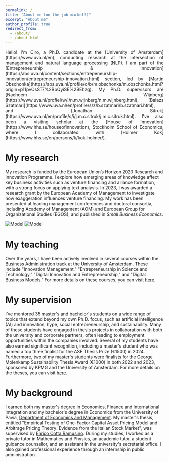 ```yaml
---
permalink: /
title: "About me (on the job market!)"
excerpt: "About me"
author_profile: true
redirect_from: 
  - /about/
  - /about.html
---
```

<p style="text-align:justify;"> Hello! I'm Ciro, a Ph.D. candidate at the [University of Amsterdam](https://www.uva.nl/en), conducting research at the intersection of management and natural language processing (NLP). I am part of the [Entrepreneurship & Innovation](https://abs.uva.nl/content/sections/entrepeneurship-innovation/entrepreneurship-innovation.html) section, led by [Martin Obschonka](https://abs.uva.nl/profile/o/b/m.obschonka/m.obschonka.html?origin=p11pvOsST7%2BpQyiSE%2BEhzg). My Ph.D. supervisors are [Nachoem Wijnberg](https://www.uva.nl/profiel/w/i/n.m.wijnberg/n.m.wijnberg.html), [Balazs Szatmari](https://www.uva.nl/en/profile/s/z/b.szatmari/b.szatmari.html), and [Jonathan Sitruk](https://www.uva.nl/en/profile/s/i/j.m.c.sitruk/j.m.c.sitruk.html). I've also been a visiting scholar at the [House of Innovation](https://www.hhs.se/houseofinnovation), Stockholm School of Economics, where I collaborated with [Holmer Kok](https://www.hhs.se/en/persons/k/kok-holmer/).</p>

My research
======
My research is funded by the European Union’s Horizon 2020 Research and Innovation Programme. I explore how emerging areas of knowledge affect key business activities such as venture financing and alliance formation, with a strong focus on applying text analysis. In 2023, I was awarded a research grant by the European Academy of Management to investigate how exaggeration influences venture financing. My work has been presented at leading management conferences and doctoral consortia, including Academy of Management (AOM) and European Group for Organizational Studies (EGOS), and published in <em>Small Business Economics</em>.

![Model](https://cirodonaldesposito.github.io/images/uva.jpg)
![Model](https://cirodonaldesposito.github.io/images/organovir.jpg)

My teaching
======
Over the years, I have been actively involved in several courses within the Business Administration track at the University of Amsterdam. These include "Innovation Management," "Entrepreneurship in Science and Technology," "Digital Innovation and Entrepreneurship," and "Digital Business Models." For more details on these courses, you can visit [here](https://cirodonaldesposito.github.io/teaching/).

My supervision
======
I’ve mentored 35 master's and bachelor's students on a wide range of topics that extend beyond my own Ph.D. focus, such as artificial intelligence (AI) and innovation, hype, social entrepreneurship, and sustainability. Many of these students have engaged in thesis projects in collaboration with both the university and corporate partners, often leading to employment opportunities within the companies involved. Several of my students have also earned significant recognition, including a master's student who was named a top three finalist for the ASF Thesis Prize (€1500) in 2024. Furthermore, two of my master's students were finalists for the George Molenkamp Sustainability Thesis Award (€1000) in both 2022 and 2023, sponsored by KPMG and the University of Amsterdam. For more details on the theses, you can visit [here](https://cirodonaldesposito.github.io/supervision/).

My background
======
I earned both my master's degree in Economics, Finance and International Integration and my bachelor's degree in Economics from the University of Pavia, [Department of Economics and Management](https://economiaemanagement.dip.unipv.it/en). My master's thesis, entitled "Empirical Testing of One-Factor Capital Asset Pricing Model and Arbitrage Pricing Theory: Evidence from the Italian Stock Market", was supervised by [Enrico Cotta Ramusino](https://www.embaticinensis.eu/persone/enrico-cotta-ramusino/#:~:text=Professore%20di%20Strategia%20e%20Finanza,Universit%C3%A0%20di%20Bocconi%20di%20Milano.). During my studies, I worked as a private tutor in Mathematics and Physics, an academic tutor, a student guidance counsellor, and an assistant in the university's secretarial office. I also gained professional experience through an internship in public administration.
